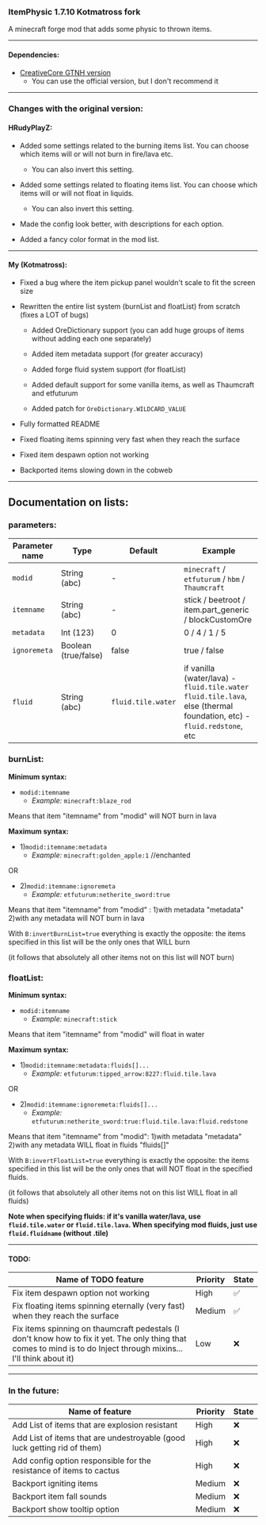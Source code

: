 ### ItemPhysic 1.7.10 Kotmatross fork
A minecraft forge mod that adds some physic to thrown items.

---

#### Dependencies:
- [CreativeCore GTNH version](https://github.com/GTNewHorizons/CreativeCore/releases)
  - You can use the official version, but I don't recommend it

---
### Changes with the original version:


#### HRudyPlayZ:
- Added some settings related to the burning items list. You can choose which items will or will not burn in fire/lava etc.

  - You can also invert this setting.

- Added some settings related to floating items list. You can choose which items will or will not float in liquids.

  - You can also invert this setting.

- Made the config look better, with descriptions for each option.

- Added a fancy color format in the mod list.

---
#### My (Kotmatross):

- Fixed a bug where the item pickup panel wouldn't scale to fit the screen size


- Rewritten the entire list system (burnList and floatList) from scratch (fixes a LOT of bugs)
  - Added OreDictionary support (you can add huge groups of items without adding each one separately)

  - Added item metadata support (for greater accuracy)

  - Added forge fluid system support (for floatList)

  - Added default support for some vanilla items, as well as Thaumcraft and etfuturum

  -  Added patch for `OreDictionary.WILDCARD_VALUE`

- Fully formatted README

- Fixed floating items spinning very fast when they reach the surface

- Fixed item despawn option not working

- Backported items slowing down in the cobweb

---

## Documentation on lists:

### parameters:


| Parameter name | Type                 | Default            | Example                                                                                                                |
|----------------|----------------------|--------------------|------------------------------------------------------------------------------------------------------------------------|
| `modid`        | String (abc)         | -                  | `minecraft` / `etfuturum` / `hbm` / `Thaumcraft`                                                                       |
| `itemname`     | String (abc)         | -                  | stick / beetroot / item.part_generic / blockCustomOre                                                                  |
| `metadata`     | Int (123)            | 0                  | 0 / 4 / 1 / 5                                                                                                          |
| `ignoremeta`   | Boolean (true/false) | false              | true / false                                                                                                           |
| `fluid`        | String (abc)         | `fluid.tile.water` | if vanilla (water/lava) - `fluid.tile.water` `fluid.tile.lava`, else (thermal foundation, etc) - `fluid.redstone`, etc |




### burnList:

**Minimum syntax:**

* `modid:itemname`
  - *Example:* `minecraft:blaze_rod`

Means that item "itemname" from "modid" will NOT burn in lava

**Maximum syntax:**

* 1)`modid:itemname:metadata`
  - *Example:* `minecraft:golden_apple:1` //enchanted

OR

* 2)`modid:itemname:ignoremeta`
  - *Example:* `etfuturum:netherite_sword:true`

Means that item "itemname" from "modid" : 1)with metadata "metadata" 2)with any metadata will NOT burn in lava

With `B:invertBurnList=true` everything is exactly the opposite: the items specified in this list will be the only ones that WILL burn

(it follows that absolutely all other items not on this list will NOT burn)

### floatList:

**Minimum syntax:**

* `modid:itemname`
  - *Example:* `minecraft:stick`

Means that item "itemname" from "modid" will float in water

**Maximum syntax:**

* 1)`modid:itemname:metadata:fluids[]...`
  - *Example:* `etfuturum:tipped_arrow:8227:fluid.tile.lava`

OR

* 2)`modid:itemname:ignoremeta:fluids[]...`
  - *Example:* `etfuturum:netherite_sword:true:fluid.tile.lava:fluid.redstone`

Means that item "itemname" from "modid": 1)with metadata "metadata" 2)with any metadata WILL float in fluids "fluids[]"

With `B:invertFloatList=true` everything is exactly the opposite: the items specified in this list will be the only ones that will NOT float in the specified fluids.

(it follows that absolutely all other items not on this list WILL float in all fluids)

**Note when specifying fluids: if it's vanilla water/lava, use `fluid.tile.water` or `fluid.tile.lava`. When specifying mod fluids, just use `fluid.fluidname` (without .tile)**

---

#### TODO:

| Name of TODO feature                                                                                                                                                 | Priority | State |
|----------------------------------------------------------------------------------------------------------------------------------------------------------------------|----------|-------|
| Fix item despawn option not working                                                                                                                                  | High     | ✅     |
| Fix floating items spinning eternally (very fast) when they reach the surface                                                                                        | Medium   | ✅     |
| Fix items spinning on thaumcraft pedestals (I don't know how to fix it yet. The only thing that comes to mind is to do Inject through mixins... I'll think about it) | Low      | ❌     |

---

### In the future:

| Name of feature                                                          | Priority | State |
|--------------------------------------------------------------------------|----------|-------|
| Add List of items that are explosion resistant                           | High     | ❌     |
| Add List of items that are undestroyable (good luck getting rid of them) | High     | ❌     |
| Add config option responsible for the resistance of items to cactus      | High     | ❌     |
| Backport igniting items                                                  | Medium   | ❌     |
| Backport item fall sounds                                                | Medium   | ❌     |
| Backport show tooltip option                                             | Medium   | ❌     |
